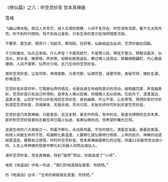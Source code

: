 《修仙篇》之八：听空灵妙音 觉本真禅曲

雪峰


    飞越山障水阻，掠过人世苍茫，进入无垠的寂静，人间不复存在，时空消失无踪，看不见太阳月亮，听不到时代喧响，找不到自己身影，只有生命的意识在悄然随意流淌。

    不要思、莫生欲、随灵行；勿起念、甭怕陷，任舒卷，仙胎临盆在此间，空灵妙曲在回旋。

    千万别激动，仙乐正来临，什么声音？不是风梳竹，不是莺儿鸣，琴弦不曾见，锣鼓没震天，似流水，非水音，像燕喃，声非燕，如醉如痴意迷乱，赛过情人话耳边，骨髓细胞翩跹，内心极度缠绵，人间不曾聆，仙界亦少闻，此乃生命的空灵妙音。

    常听空灵妙音，尘垢可除，神清意静，凡骨可脱，仙境可登，迷雾可除，奥秘可获，微妙玄通，妙难语言。

    空灵妙音非耳可听，它既是仙界的感应，也是自身生命结构意识的流动，结构越完美，声音越美妙，空灵妙音只有自己听得到，身旁友人难以捉摸，同榻情人无从知晓。花前月下、潺潺溪边、温柔乡里、山峦旷中可以听到浅层空灵妙音，身处幽静、纤尘不染、心无旁骛、冥想妙景时可听到深层空灵妙音，灵魂离体、无我无相、灵光闪现、无始无终时可听到天堂空灵妙音。

    空灵妙音乃本真禅曲，只能意会，无法复制，是无中的有，有中的无，是虚无缥缈的生命本真，能听到空灵妙音者标志着生命已踏上仙途，虽离仙境尚远，但希望的曙光已现。

    这是生命的八大奥秘之一。鸡蛋不孵化，永远是鸡蛋，不及时腐化，清蛋变浊蛋，香蛋变臭蛋，地球人间是生命的子宫，鸡蛋孵化靠温度，人要孵化成仙靠修行修炼，上帝的启示、神佛的话语就是温度，要靠自己感悟，时时听空灵妙音，觉本真禅曲是孵化的过程，鸡蛋21天破壳而出成小鸡，人在上帝神佛的慈爱中孵化81天破人间而出成仙人。

    请听空灵秒音，觉本真禅曲，待到“破壳”而出，你就变成了“小鸡”。

    电影《地道战》中有一句话：“我们的地道就在屋里，你找吧。”

    仿《地道战》台词：“生命的奥秘就在音里，你找吧。”



